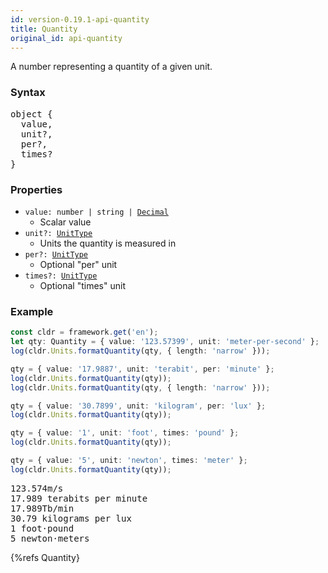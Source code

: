 ```yaml
---
id: version-0.19.1-api-quantity
title: Quantity
original_id: api-quantity
---
```


A number representing a quantity of a given unit.

### Syntax

<pre class="syntax">
object {
  value,
  unit?,
  per?,
  times?
}
</pre>

### Properties
  - <code class="def">value: <span>number | string | [Decimal](api-decimal.html)</span></code>
    - Scalar value
  - <code class="def">unit?: <span>[UnitType](api-unittype.html)</span></code>
    - Units the quantity is measured in
  - <code class="def">per?: <span>[UnitType](api-unittype.html)</span></code>
    - Optional "per" unit
  - <code class="def">times?: <span>[UnitType](api-unittype.html)</span></code>
    - Optional "times" unit

### Example

```typescript
const cldr = framework.get('en');
let qty: Quantity = { value: '123.57399', unit: 'meter-per-second' };
log(cldr.Units.formatQuantity(qty, { length: 'narrow' }));

qty = { value: '17.9887', unit: 'terabit', per: 'minute' };
log(cldr.Units.formatQuantity(qty));
log(cldr.Units.formatQuantity(qty, { length: 'narrow' }));

qty = { value: '30.7899', unit: 'kilogram', per: 'lux' };
log(cldr.Units.formatQuantity(qty));

qty = { value: '1', unit: 'foot', times: 'pound' };
log(cldr.Units.formatQuantity(qty));

qty = { value: '5', unit: 'newton', times: 'meter' };
log(cldr.Units.formatQuantity(qty));
```
<pre class="output">
123.574m/s
17.989 terabits per minute
17.989Tb/min
30.79 kilograms per lux
1 foot⋅pound
5 newton⋅meters
</pre>


{%refs Quantity}
